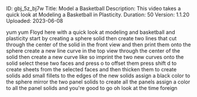 ID: gbj_5z_bj7w
Title: Model a Basketball
Description: This video takes a quick look at Modeling a Basketball in Plasticity.
Duration: 50
Version: 1.1.20
Uploaded: 2023-06-08

yum yum Floyd here with a quick look at
modeling and basketball and plasticity
start by creating a sphere solid then
create two lines that cut through the
center of the solid in the front view
and then print them onto the sphere
create a new line curve in the top view
through the center of the solid then
create a new curve like so imprint the
two new curves onto the solid
select these two faces and press o to
offset them press shift d to create
sheets from the selected faces
and then thicken them to create solids
add small fillets to the edges of the
new solids assign a black color to the
sphere mirror the two panel solids to
create all the panels assign a color to
all the panel solids and you're good to
go
oh look at the time
foreign
